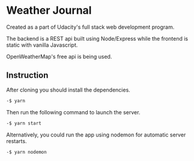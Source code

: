 # Weather Journal

Created as a part of Udacity's full stack web development program.

The backend is a REST api built using Node/Express while the frontend is static with vanilla Javascript.

OpenWeatherMap's free api is being used.

## Instruction

After cloning you should install the dependencies.

```sh
-$ yarn
```

Then run the following command to launch the server.

```sh
-$ yarn start
```

Alternatively, you could run the app using nodemon for automatic server restarts.

```sh
-$ yarn nodemon
```
